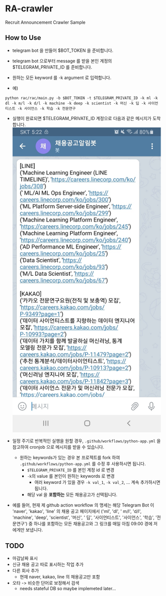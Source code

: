 # RA-crawler

Recruit Announcement Crawler Sample

## How to Use

- telegram bot 을 만들어 $BOT_TOKEN 을 준비합니다.
- telegram bot 으로부터 message 를 받을 본인 계정의 $TELEGRAM_PRIVATE_ID 를 준비합니다.
- 원하는 모든 keyword 를 -k argument 로 입력합니다.

- 예)

```shell
python rac/rac/main.py -b $BOT_TOKEN -t $TELEGRAM_PRIVATE_ID -k ml -k dl -k m/l -k d/l -k machine -k deep -k scientist -k 머신 -k 딥 -k 사이언티스트 -k 사이언스 -k 학습 -k 전문연구
```

- 실행이 완료되면 $TELEGRAM_PRIVATE_ID 계정으로 다음과 같은 메시지가 도착합니다.
  ![sample screenshot](./data/screenshot.jpg)

- 일정 주기로 반복적인 실행을 원할 경우, `.github/workflows/python-app.yml` 을 참고하여 cronjob 으로 메시지를 받을 수 있습니다.
    - 원하는 keywords가 있는 경우 본 프로젝트를 fork 하여 `.github/workflows/python-app.yml` 를 수정 후 사용하시면 됩니다.
        - `$TELEGRAM_PRIVATE_ID` 를 본인 계정 id 로 변경
        - `-k`의 value 를 본인이 원하는 keywords 로 변경
            - 여러 keyword 가 있을 경우 `-k val_1`, `-k val_2`, ... 계속 추가하시면 됩니다.
        - 해당 val 을 **포함하는** 모든 채용공고가 선택됩니다.
- 예를 들어, 현재 제 github action workflow 의 명세는 해당 Telegram Bot 이 'naver', 'kakao', 'line' 의 채용 공고 페이지에서 ('ml', 'dl', '
  m/l', 'd/l', 'machine', 'deep', 'scientist', '머신', '
  딥', '사이언티스트', '사이언스', '학습', '전문연구') 중 하나를 포함하는 모든 채용공고와 그 링크를 매일 아침 09:00 경에 저에게만 보냅니다.

## TODO

- 마감날짜 표시
- 신규 채용 공고 따로 표시하는 작업 추가
- 다른 회사 추가
    - 현재 naver, kakao, line 의 채용공고만 포함
- 오타 -> 비슷한 단어로 보정해서 검색
    - needs stateful DB so maybe implemeted later...